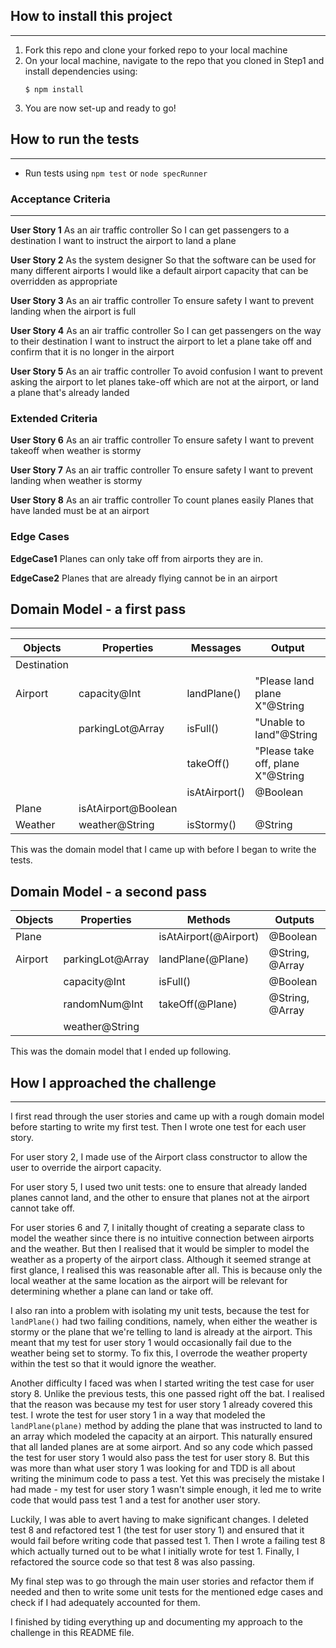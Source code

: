 ## How to install this project
--------------------------------------
1. Fork this repo and clone your forked repo to your local machine
2. On your local machine, navigate to the repo that you cloned in Step1 and install dependencies using:
   ```
   $ npm install
   ```
3. You are now set-up and ready to go!

## How to run the tests
--------------------------------------
- Run tests using `npm test` or `node specRunner`

### **Acceptance Criteria**
--------------------------------------
**User Story 1**
As an air traffic controller
So I can get passengers to a destination
I want to instruct the airport to land a plane

**User Story 2**
As the system designer
So that the software can be used for many different airports
I would like a default airport capacity that can be overridden as appropriate

**User Story 3**
As an air traffic controller
To ensure safety
I want to prevent landing when the airport is full

**User Story 4**
As an air traffic controller
So I can get passengers on the way to their destination
I want to instruct the airport to let a plane take off and confirm that it is no longer in the airport

**User Story 5**
As an air traffic controller
To avoid confusion
I want to prevent asking the airport to let planes take-off which are not at the airport, or land a plane that's already landed

### **Extended Criteria**

**User Story 6**
As an air traffic controller
To ensure safety
I want to prevent takeoff when weather is stormy

**User Story 7**
As an air traffic controller
To ensure safety
I want to prevent landing when weather is stormy

**User Story 8**
As an air traffic controller
To count planes easily
Planes that have landed must be at an airport

### **Edge Cases**

**EdgeCase1**
Planes can only take off from airports they are in.

**EdgeCase2**
Planes that are already flying cannot be in an airport

## Domain Model - a first pass
--------------------------------------

| Objects     | Properties          | Messages      | Output                            |
| ----------- | ------------------- | ------------- | --------------------------------- |
| Destination |                     |               |                                   |
| Airport     | capacity@Int        | landPlane()   | "Please land plane X"@String      |
|             | parkingLot@Array    | isFull()      | "Unable to land"@String           |
|             |                     | takeOff()     | "Please take off, plane X"@String |
|             |                     | isAtAirport() | @Boolean                          |
| Plane       | isAtAirport@Boolean |               |                                   |
| Weather     | weather@String      | isStormy()    | @String                           |

This was the domain model that I came up with before I began to write the tests. 

## Domain Model - a second pass

  | Objects | Properties       | Methods               | Outputs         |
  | ------- | ---------------- | --------------------- | --------------- |
  | Plane   |                  | isAtAirport(@Airport) | @Boolean        |
  | Airport | parkingLot@Array | landPlane(@Plane)     | @String, @Array |
  |         | capacity@Int     | isFull()              | @Boolean        |
  |         | randomNum@Int    | takeOff(@Plane)       | @String, @Array |
  |         | weather@String   |                       |                 |

This was the domain model that I ended up following.

## How I approached the challenge
--------------------------------------

I first read through the user stories and came up with a rough domain model before starting to write my first test. Then I wrote one test for each user story. 

For user story 2, I made use of the Airport class constructor to allow the user to override the airport capacity.

For user story 5, I used two unit tests: one to ensure that already landed planes cannot land, and the other to ensure that planes not at the airport cannot take off. 

For user stories 6 and 7, I initally thought of creating a separate class to model the weather since there is no intuitive connection between airports and the weather. But then I realised that it would be simpler to model the weather as a property of the airport class. Although it seemed strange at first glance, I realised this was reasonable after all. This is because only the local weather at the same location as the airport will be relevant for determining whether a plane can land or take off. 

I also ran into a problem with isolating my unit tests, because the test for `landPlane()` had two failing conditions, namely, when either the weather is stormy or the plane that we're telling to land is already at the airport. This meant that my test for user story 1 would occasionally fail due to the weather being set to stormy. To fix this, I overrode the weather property within the test so that it would ignore the weather.

Another difficulty I faced was when I started writing the test case for user story 8. Unlike the previous tests, this one passed right off the bat. I realised that the reason was because my test for user story 1 already covered this test. I wrote the test for user story 1 in a way that modeled the `landPlane(plane)` method by adding the plane that was instructed to land to an array which modeled the capacity at an airport. This naturally ensured that all landed planes are at some airport. And so any code which passed the test for user story 1 would also pass the test for user story 8. But this was more than what user story 1 was looking for and TDD is all about writing the minimum code to pass a test. Yet this was precisely the mistake I had made - my test for user story 1 wasn't simple enough, it led me to write code that would pass test 1 and a test for another user story. 

Luckily, I was able to avert having to make significant changes. I deleted test 8 and refactored test 1 (the test for user story 1) and ensured that it would fail before writing code that passed test 1. Then I wrote a failing test 8 which actually turned out to be what I initially wrote for test 1. Finally, I refactored the source code so that test 8 was also passing.

My final step was to go through the main user stories and refactor them if needed and then to write some unit tests for the mentioned edge cases and check if I had adequately accounted for them.

I finished by tiding everything up and documenting my approach to the challenge in this README file.